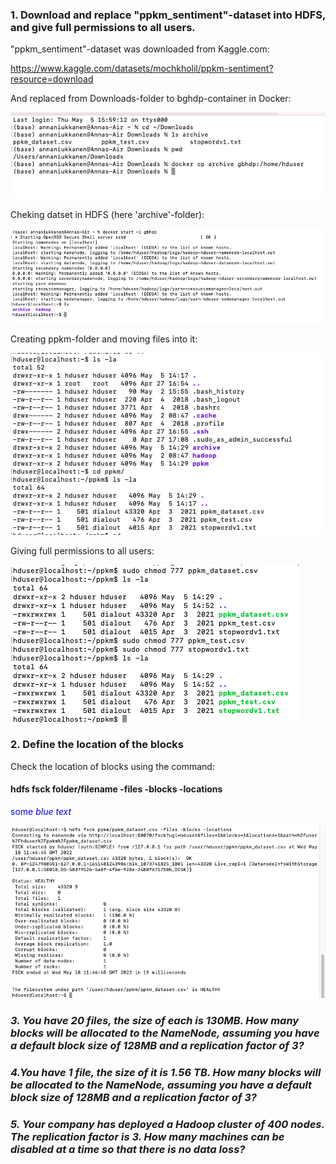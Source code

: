 ### 1. Download and replace "ppkm_sentiment"-dataset into HDFS, and give full permissions to all users.

"ppkm_sentiment"-dataset was downloaded from Kaggle.com:

https://www.kaggle.com/datasets/mochkholil/ppkm-sentiment?resource=download

And replaced from Downloads-folder to bghdp-container in Docker:

![ppkm dataset downloading](https://github.com/Annassie/BigData-Hadoop/blob/Anna_Niukkanen_task_2/Anna_Niukkanen_task_2/images/cp_dataset_into_docker.png)

Cheking datset in HDFS (here 'archive'-folder):

![dataset in HDFS](https://github.com/Annassie/BigData-Hadoop/blob/Anna_Niukkanen_task_2/Anna_Niukkanen_task_2/images/dataset_in_gbhdp.png)

Creating ppkm-folder and moving files into it:

![ppkm-folder](https://github.com/Annassie/BigData-Hadoop/blob/Anna_Niukkanen_task_2/Anna_Niukkanen_task_2/images/mv_files_ppkm.png)

Giving full permissions to all users:

![Giving full permissions](https://github.com/Annassie/BigData-Hadoop/blob/Anna_Niukkanen_task_2/Anna_Niukkanen_task_2/images/giving_full_permissions.png)


### 2. Define the location of the blocks

Check the location of blocks using the command:

#### hdfs fsck folder/filename -files -blocks -locations

<span style="color: blue;">some <em>blue<em> text</span>

![Location of blocks](https://github.com/Annassie/BigData-Hadoop/blob/Anna_Niukkanen_task_2/Anna_Niukkanen_task_2/images/blocks_location.png)

### 3. You have 20 files, the size of each is 130MB. How many blocks will be allocated to the NameNode, assuming you have a default block size of 128MB and a replication factor of 3?

### 4.You have 1 file, the size of it is 1.56 TB. How many blocks will be allocated to the NameNode, assuming you have a default block size of 128MB and a replication factor of 3?

### 5. Your company has deployed a Hadoop cluster of 400 nodes. The replication factor is 3. How many machines can be disabled at a time so that there is no data loss?
